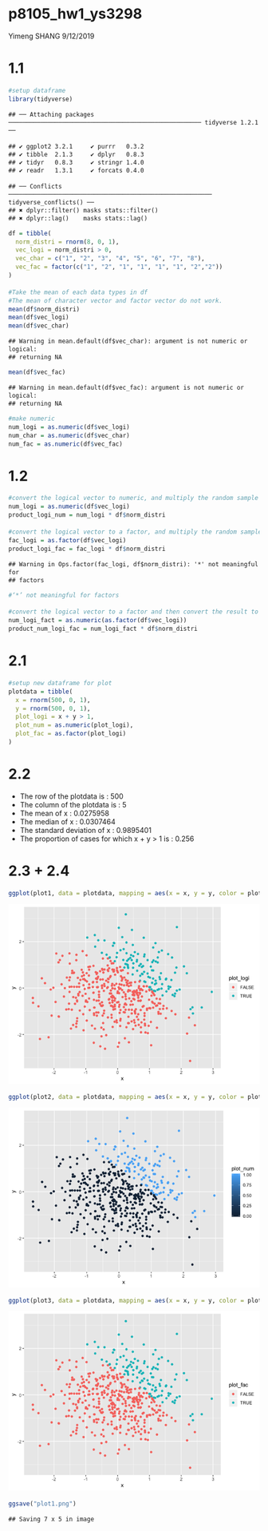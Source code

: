 p8105\_hw1\_ys3298
================
Yimeng SHANG
9/12/2019

# 1.1

``` r
#setup dataframe
library(tidyverse)
```

    ## ── Attaching packages ────────────────────────────────────────────────────── tidyverse 1.2.1 ──

    ## ✔ ggplot2 3.2.1     ✔ purrr   0.3.2
    ## ✔ tibble  2.1.3     ✔ dplyr   0.8.3
    ## ✔ tidyr   0.8.3     ✔ stringr 1.4.0
    ## ✔ readr   1.3.1     ✔ forcats 0.4.0

    ## ── Conflicts ───────────────────────────────────────────────────────── tidyverse_conflicts() ──
    ## ✖ dplyr::filter() masks stats::filter()
    ## ✖ dplyr::lag()    masks stats::lag()

``` r
df = tibble(
  norm_distri = rnorm(8, 0, 1),
  vec_logi = norm_distri > 0,
  vec_char = c("1", "2", "3", "4", "5", "6", "7", "8"),
  vec_fac = factor(c("1", "2", "1", "1", "1", "1", "2","2"))
)

#Take the mean of each data types in df
#The mean of character vector and factor vector do not work.
mean(df$norm_distri)
mean(df$vec_logi)
mean(df$vec_char)
```

    ## Warning in mean.default(df$vec_char): argument is not numeric or logical:
    ## returning NA

``` r
mean(df$vec_fac)
```

    ## Warning in mean.default(df$vec_fac): argument is not numeric or logical:
    ## returning NA

``` r
#make numeric
num_logi = as.numeric(df$vec_logi)
num_char = as.numeric(df$vec_char)
num_fac = as.numeric(df$vec_fac)
```

# 1.2

``` r
#convert the logical vector to numeric, and multiply the random sample by the result
num_logi = as.numeric(df$vec_logi)
product_logi_num = num_logi * df$norm_distri

#convert the logical vector to a factor, and multiply the random sample by the result
fac_logi = as.factor(df$vec_logi)
product_logi_fac = fac_logi * df$norm_distri
```

    ## Warning in Ops.factor(fac_logi, df$norm_distri): '*' not meaningful for
    ## factors

``` r
#‘*’ not meaningful for factors

#convert the logical vector to a factor and then convert the result to numeric, and multiply the random sample by the result
num_logi_fact = as.numeric(as.factor(df$vec_logi))
product_num_logi_fac = num_logi_fact * df$norm_distri
```

# 2.1

``` r
#setup new dataframe for plot
plotdata = tibble(
  x = rnorm(500, 0, 1),
  y = rnorm(500, 0, 1),
  plot_logi = x + y > 1,
  plot_num = as.numeric(plot_logi),
  plot_fac = as.factor(plot_logi)
)
```

# 2.2

  - The row of the plotdata is : 500
  - The column of the plotdata is : 5
  - The mean of x : 0.0275958
  - The median of x : 0.0307464
  - The standard deviation of x : 0.9895401
  - The proportion of cases for which x + y \> 1 is :
0.256

# 2.3 + 2.4

``` r
ggplot(plot1, data = plotdata, mapping = aes(x = x, y = y, color = plot_logi)) + geom_point()
```

![](p8105_hw1_ys3298_files/figure-gfm/unnamed-chunk-2-1.png)<!-- -->

``` r
ggplot(plot2, data = plotdata, mapping = aes(x = x, y = y, color = plot_num)) + geom_point()
```

![](p8105_hw1_ys3298_files/figure-gfm/unnamed-chunk-2-2.png)<!-- -->

``` r
ggplot(plot3, data = plotdata, mapping = aes(x = x, y = y, color = plot_fac)) + geom_point()
```

![](p8105_hw1_ys3298_files/figure-gfm/unnamed-chunk-2-3.png)<!-- -->

``` r
ggsave("plot1.png")
```

    ## Saving 7 x 5 in image
